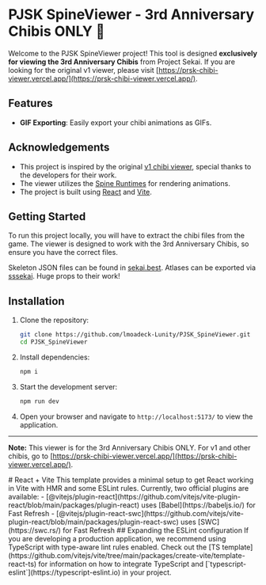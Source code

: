 
# PJSK SpineViewer - 3rd Anniversary Chibis ONLY 🎉

Welcome to the PJSK SpineViewer project! This tool is designed **exclusively for viewing the 3rd Anniversary Chibis** from Project Sekai. If you are looking for the original v1 viewer, please visit [https://prsk-chibi-viewer.vercel.app/](https://prsk-chibi-viewer.vercel.app/).

## Features

- **GIF Exporting**: Easily export your chibi animations as GIFs.

## Acknowledgements
- This project is inspired by the original [v1 chibi viewer](https://prsk-chibi-viewer.vercel.app/), special thanks to the developers for their work.
- The viewer utilizes the [Spine Runtimes](http://esotericsoftware.com/spine-runtimes) for rendering animations.
- The project is built using [React](https://reactjs.org/) and [Vite](https://vitejs.dev/).

## Getting Started
To run this project locally, you will have to extract the chibi files from the game. The viewer is designed to work with the 3rd Anniversary Chibis, so ensure you have the correct files.

Skeleton JSON files can be found in [sekai.best](https://sekai.best/asset_viewer/area_sd/v2_sd_main/). Atlases can be exported via [sssekai](https://github.com/mos9527/sssekai). Huge props to their work!

## Installation
1. Clone the repository:
    ```bash
    git clone https://github.com/lmoadeck-Lunity/PJSK_SpineViewer.git
    cd PJSK_SpineViewer
    ```
2. Install dependencies:
    ```bash
    npm i
    ```
3. Start the development server:
    ```bash
    npm run dev
    ```
4. Open your browser and navigate to `http://localhost:5173/` to view the application.

---

**Note:** This viewer is for the 3rd Anniversary Chibis ONLY. For v1 and other chibis, go to [https://prsk-chibi-viewer.vercel.app/](https://prsk-chibi-viewer.vercel.app/).
<!-->
# React + Vite

This template provides a minimal setup to get React working in Vite with HMR and some ESLint rules.

Currently, two official plugins are available:

- [@vitejs/plugin-react](https://github.com/vitejs/vite-plugin-react/blob/main/packages/plugin-react) uses [Babel](https://babeljs.io/) for Fast Refresh
- [@vitejs/plugin-react-swc](https://github.com/vitejs/vite-plugin-react/blob/main/packages/plugin-react-swc) uses [SWC](https://swc.rs/) for Fast Refresh

## Expanding the ESLint configuration

If you are developing a production application, we recommend using TypeScript with type-aware lint rules enabled. Check out the [TS template](https://github.com/vitejs/vite/tree/main/packages/create-vite/template-react-ts) for information on how to integrate TypeScript and [`typescript-eslint`](https://typescript-eslint.io) in your project.
<!-->